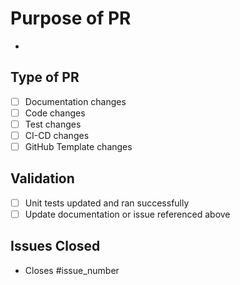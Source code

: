 # Purpose of PR

-

## Type of PR

- [ ] Documentation changes
- [ ] Code changes
- [ ] Test changes
- [ ] CI-CD changes
- [ ] GitHub Template changes

## Validation

- [ ] Unit tests updated and ran successfully
- [ ] Update documentation or issue referenced above

## Issues Closed

- Closes #issue_number
